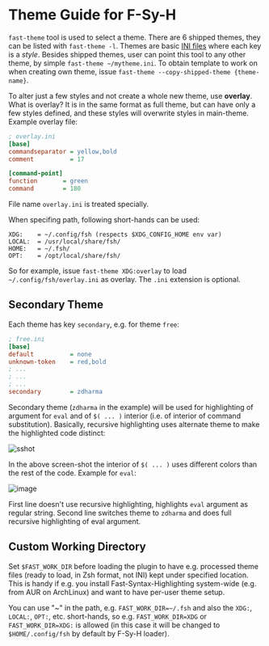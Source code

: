 # Theme Guide for F-Sy-H

`fast-theme` tool is used to select a theme. There are 6 shipped themes, they can be listed with `fast-theme -l`. Themes
are basic [INI files](https://github.com/zdharma/fast-syntax-highlighting/tree/master/themes) where each key is a
*style*. Besides shipped themes, user can point this tool to any other theme, by simple `fast-theme ~/mytheme.ini`. To
obtain template to work on when creating own theme, issue `fast-theme --copy-shipped-theme {theme-name}`.

To alter just a few styles and not create a whole new theme, use **overlay**. What is overlay? It is in the same format
as full theme, but can have only a few styles defined, and these styles will overwrite styles in main-theme. Example
overlay file:

```ini
; overlay.ini
[base]
commandseparator = yellow,bold
comment          = 17

[command-point]
function       = green
command        = 180
```

File name `overlay.ini` is treated specially.

When specifing path, following short-hands can be used:

```
XDG:    = ~/.config/fsh (respects $XDG_CONFIG_HOME env var)
LOCAL:  = /usr/local/share/fsh/
HOME:   = ~/.fsh/
OPT:    = /opt/local/share/fsh/
```

So for example, issue `fast-theme XDG:overlay` to load `~/.config/fsh/overlay.ini` as overlay. The `.ini` extension is
optional.

## Secondary Theme

Each theme has key `secondary`, e.g. for theme `free`:

```ini
; free.ini
[base]
default          = none
unknown-token    = red,bold
; ...
; ...
; ...
secondary        = zdharma
```

Secondary theme (`zdharma` in the example) will be used for highlighting of argument for `eval` and of `$( ... )`
interior (i.e. of interior of command substitution). Basically, recursive highlighting uses alternate theme to make the
highlighted code distinct:

![sshot](https://raw.githubusercontent.com/zdharma-continuum/fast-syntax-highlighting/master/images/cmdsubst.png)

In the above screen-shot the interior of `$( ... )` uses different colors than the rest of the code. Example for `eval`:

![image](https://raw.githubusercontent.com/zdharma-continuum/fast-syntax-highlighting/master/images/eval_cmp.png)

First line doesn't use recursive highlighting, highlights `eval` argument as regular string. Second line switches theme
to `zdharma` and does full recursive highlighting of eval argument.

## Custom Working Directory

Set `$FAST_WORK_DIR` before loading the plugin to have e.g. processed theme files (ready to load, in Zsh format, not
INI) kept under specified location. This is handy if e.g. you install Fast-Syntax-Highlighting system-wide (e.g. from
AUR on ArchLinux) and want to have per-user theme setup.

You can use "~" in the path, e.g. `FAST_WORK_DIR=~/.fsh` and also the `XDG:`, `LOCAL:`, `OPT:`, etc. short-hands, so
e.g. `FAST_WORK_DIR=XDG` or `FAST_WORK_DIR=XDG:` is allowed (in this case it will be changed to `$HOME/.config/fsh` by
default by F-Sy-H loader).
